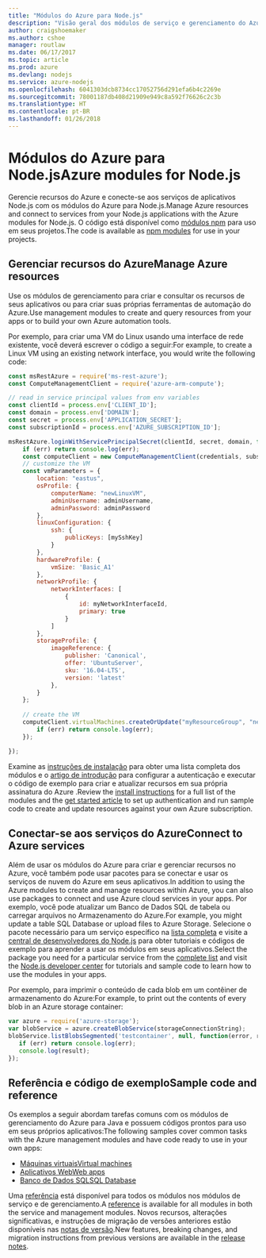 ```yaml
---
title: "Módulos do Azure para Node.js"
description: "Visão geral dos módulos de serviço e gerenciamento do Azure para Node.js"
author: craigshoemaker
ms.author: cshoe
manager: routlaw
ms.date: 06/17/2017
ms.topic: article
ms.prod: azure
ms.devlang: nodejs
ms.service: azure-nodejs
ms.openlocfilehash: 6041303dcb8734cc17052756d291efa6b4c2269e
ms.sourcegitcommit: 78001187db408d21909e949c8a592f76626c2c3b
ms.translationtype: HT
ms.contentlocale: pt-BR
ms.lasthandoff: 01/26/2018
---
```

# <a name="azure-modules-for-nodejs"></a><span data-ttu-id="6d271-103">Módulos do Azure para Node.js</span><span class="sxs-lookup"><span data-stu-id="6d271-103">Azure modules for Node.js</span></span>

<span data-ttu-id="6d271-104">Gerencie recursos do Azure e conecte-se aos serviços de aplicativos Node.js com os módulos do Azure para Node.js.</span><span class="sxs-lookup"><span data-stu-id="6d271-104">Manage Azure resources and connect to services from your Node.js applications with the Azure modules for Node.js.</span></span> <span data-ttu-id="6d271-105">O código está disponível como [módulos npm](node-sdk-azure-install.md) para uso em seus projetos.</span><span class="sxs-lookup"><span data-stu-id="6d271-105">The code is available as [npm modules](node-sdk-azure-install.md) for use in your projects.</span></span> 

## <a name="manage-azure-resources"></a><span data-ttu-id="6d271-106">Gerenciar recursos do Azure</span><span class="sxs-lookup"><span data-stu-id="6d271-106">Manage Azure resources</span></span>

<span data-ttu-id="6d271-107">Use os módulos de gerenciamento para criar e consultar os recursos de seus aplicativos ou para criar suas próprias ferramentas de automação do Azure.</span><span class="sxs-lookup"><span data-stu-id="6d271-107">Use management modules to create and query resources from your apps or to build your own Azure automation tools.</span></span> 

<span data-ttu-id="6d271-108">Por exemplo, para criar uma VM do Linux usando uma interface de rede existente, você deverá escrever o código a seguir:</span><span class="sxs-lookup"><span data-stu-id="6d271-108">For example, to create a Linux VM using an existing network interface, you would write the following code:</span></span>

```javascript
const msRestAzure = require('ms-rest-azure');
const ComputeManagementClient = require('azure-arm-compute');

// read in service principal values from env variables
const clientId = process.env['CLIENT_ID'];
const domain = process.env['DOMAIN'];
const secret = process.env['APPLICATION_SECRET'];
const subscriptionId = process.env['AZURE_SUBSCRIPTION_ID'];

msRestAzure.loginWithServicePrincipalSecret(clientId, secret, domain, function (err, credentials, subscriptions) {
    if (err) return console.log(err);
    const computeClient = new ComputeManagementClient(credentials, subscriptionId);
    // customize the VM 
    const vmParameters = {
        location: "eastus",
        osProfile: {
            computerName: "newLinuxVM",
            adminUsername: adminUsername,
            adminPassword: adminPassword
        },
        linuxConfiguration: {
            ssh: {
                publicKeys: [mySshKey]
            }
        },
        hardwareProfile: {
            vmSize: 'Basic_A1'
        },
        networkProfile: {
            networkInterfaces: [
                {
                    id: myNetworkInterfaceId,
                    primary: true
                }
            ]
        },
        storageProfile: {
            imageReference: {
                publisher: 'Canonical',
                offer: 'UbuntuServer',
                sku: '16.04-LTS',
                version: 'latest'
            },
        }
    };
 
    // create the VM
    computeClient.virtualMachines.createOrUpdate("myResourceGroup", "newLinuxVM", vmParameters, function (err, data) {
        if (err) return console.log(err);
    });

});
```

<span data-ttu-id="6d271-109">Examine as [instruções de instalação](node-sdk-azure-install.md) para obter uma lista completa dos módulos e o [artigo de introdução](node-sdk-azure-get-started.md) para configurar a autenticação e executar o código de exemplo para criar e atualizar recursos em sua própria assinatura do Azure .</span><span class="sxs-lookup"><span data-stu-id="6d271-109">Review the [install instructions](node-sdk-azure-install.md) for a full list of the modules and the [get started article](node-sdk-azure-get-started.md) to set up authentication and run sample code to create and update resources against your own Azure subscription.</span></span> 

## <a name="connect-to-azure-services"></a><span data-ttu-id="6d271-110">Conectar-se aos serviços do Azure</span><span class="sxs-lookup"><span data-stu-id="6d271-110">Connect to Azure services</span></span>

<span data-ttu-id="6d271-111">Além de usar os módulos do Azure para criar e gerenciar recursos no Azure, você também pode usar pacotes para se conectar e usar os serviços de nuvem do Azure em seus aplicativos.</span><span class="sxs-lookup"><span data-stu-id="6d271-111">In addition to using the Azure modules to create and manage resources within Azure, you can also use packages to connect and use Azure cloud services in your apps.</span></span> <span data-ttu-id="6d271-112">Por exemplo, você pode atualizar um Banco de Dados SQL de tabela ou carregar arquivos no Armazenamento do Azure.</span><span class="sxs-lookup"><span data-stu-id="6d271-112">For example, you might update a table SQL Database or upload files to Azure Storage.</span></span> <span data-ttu-id="6d271-113">Selecione o pacote necessário para um serviço específico na [lista completa](node-sdk-azure-install.md) e visite a [central de desenvolvedores do Node.js](https://azure.microsoft.com/develop/nodejs/) para obter tutoriais e códigos de exemplo para aprender a usar os módulos em seus aplicativos.</span><span class="sxs-lookup"><span data-stu-id="6d271-113">Select the package you need for a particular service from the [complete list](node-sdk-azure-install.md) and visit the [Node.js developer center](https://azure.microsoft.com/develop/nodejs/) for tutorials and sample code to learn how to use the modules in your apps.</span></span>

<span data-ttu-id="6d271-114">Por exemplo, para imprimir o conteúdo de cada blob em um contêiner de armazenamento do Azure:</span><span class="sxs-lookup"><span data-stu-id="6d271-114">For example, to print out the contents of every blob in an Azure storage container:</span></span>

```javascript
var azure = require('azure-storage');
var blobService = azure.createBlobService(storageConnectionString);
blobService.listBlobsSegmented('testcontainer', null, function(error, result, response) {
   if (err) return console.log(err);
   console.log(result);
});
```

## <a name="sample-code-and-reference"></a><span data-ttu-id="6d271-115">Referência e código de exemplo</span><span class="sxs-lookup"><span data-stu-id="6d271-115">Sample code and reference</span></span>

<span data-ttu-id="6d271-116">Os exemplos a seguir abordam tarefas comuns com os módulos de gerenciamento do Azure para Java e possuem códigos prontos para uso em seus próprios aplicativos:</span><span class="sxs-lookup"><span data-stu-id="6d271-116">The following samples cover common tasks with the Azure management modules and have code ready to use in your own apps:</span></span>

- [<span data-ttu-id="6d271-117">Máquinas virtuais</span><span class="sxs-lookup"><span data-stu-id="6d271-117">Virtual machines</span></span>](node-samples-services-compute.md)
- [<span data-ttu-id="6d271-118">Aplicativos Web</span><span class="sxs-lookup"><span data-stu-id="6d271-118">Web apps</span></span>](node-samples-services-web-and-mobile.md)
- [<span data-ttu-id="6d271-119">Banco de Dados SQL</span><span class="sxs-lookup"><span data-stu-id="6d271-119">SQL Database</span></span>](node-samples-services-database.md)
   
<span data-ttu-id="6d271-120">Uma [referência](https://docs.microsoft.com/javascript/api) está disponível para todos os módulos nos módulos de serviço e de gerenciamento.</span><span class="sxs-lookup"><span data-stu-id="6d271-120">A [reference](https://docs.microsoft.com/javascript/api) is available for all modules in both the service and management modules.</span></span> <span data-ttu-id="6d271-121">Novos recursos, alterações significativas, e instruções de migração de versões anteriores estão disponíveis nas [notas de versão](https://github.com/Azure/azure-sdk-for-node/releases).</span><span class="sxs-lookup"><span data-stu-id="6d271-121">New features, breaking changes, and migration instructions from previous versions are available in the [release notes](https://github.com/Azure/azure-sdk-for-node/releases).</span></span>